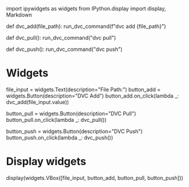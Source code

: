 import ipywidgets as widgets
from IPython.display import display, Markdown

def dvc_add(file_path):
    run_dvc_command(f"dvc add {file_path}")

def dvc_pull():
    run_dvc_command("dvc pull")

def dvc_push():
    run_dvc_command("dvc push")

# Widgets
file_input = widgets.Text(description="File Path:")
button_add = widgets.Button(description="DVC Add")
button_add.on_click(lambda _: dvc_add(file_input.value))

button_pull = widgets.Button(description="DVC Pull")
button_pull.on_click(lambda _: dvc_pull())

button_push = widgets.Button(description="DVC Push")
button_push.on_click(lambda _: dvc_push())

# Display widgets
display(widgets.VBox([file_input, button_add, button_pull, button_push]))
